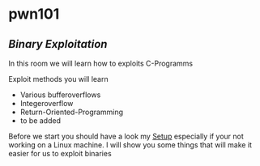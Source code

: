 # **pwn101** 
## *Binary Exploitation*

In this room we will learn how to exploits C-Programms

Exploit methods you will learn 
- Various bufferoverflows
- Integeroverflow
- Return-Oriented-Programming 
- to be added

Before we start you should have a look my [Setup](https://github.com/qndrm/TryHackMe/tree/main/Rooms/pwn101/Setup) especially if your not working on a Linux machine.
I will show you some things that will make it easier for us to exploit binaries

